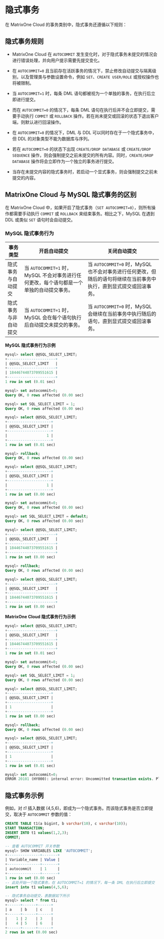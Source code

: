 # 隐式事务

在 MatrixOne Cloud 的事务类别中，隐式事务还遵循以下规则：

## 隐式事务规则

- MatrixOne Cloud 在 `AUTOCOMMIT` 发生变化时，对于隐式事务未提交的情况会进行错误处理，并向用户提示需要先提交变化。

- 在 `AUTOCOMMIT=0` 且当前存在活跃事务的情况下，禁止修改自动提交与隔离级别，以及管理类与参数设置命令，例如 `SET`、`CREATE USER/ROLE` 或授权操作也将被限制。

- 当 `AUTOCOMMIT=1` 时，每条 DML 语句都被视为一个单独的事务，在执行后立即进行提交。

- 而在 `AUTOCOMMIT=0` 的情况下，每条 DML 语句在执行后并不会立即提交，需要手动执行 `COMMIT` 或 `ROLLBACK` 操作。若在尚未提交或回滚的状态下退出客户端，则默认进行回滚操作。

- 在 `AUTOCOMMIT=0` 的情况下，DML 与 DDL 可以同时存在于一个隐式事务中，但 DDL 的对象类型不能为数据库与序列。

- 若在 `AUTOCOMMIT=0` 的状态下出现 `CREATE/DROP DATABASE` 或 `CREATE/DROP SEQUENCE` 操作，则会强制提交之前未提交的所有内容。同时，`CREATE/DROP DATABASE` 操作将会立即作为一个独立的事务进行提交。

- 当存在未提交内容的隐式事务时，若启动一个显式事务，则会强制提交之前未提交的内容。

## MatrixOne Cloud 与 MySQL 隐式事务的区别

在 MatrixOne Cloud 中，如果开启了隐式事务（`SET AUTOCOMMIT=0`），则所有操作都需要手动执行 `COMMIT` 或 `ROLLBACK` 来结束事务。相比之下，MySQL 在遇到 DDL 或类似 `SET` 语句时会自动提交。

### MySQL 隐式事务行为

|事务类型 | 开启自动提交 | 关闭自动提交|
|---|---|---|
|隐式事务与自动提交 | 当 `AUTOCOMMIT=1` 时，MySQL 不会对事务进行任何更改，每个语句都是一个单独的自动提交事务。|当 `AUTOCOMMIT=0` 时，MySQL 也不会对事务进行任何更改，但随后的语句将继续在当前事务中执行，直到显式提交或回滚事务。|
|隐式事务与非自动提交 | 当 `AUTOCOMMIT=1` 时，MySQL 会在每个语句执行后自动提交未提交的事务。 | 当 `AUTOCOMMIT=0` 时，MySQL 会继续在当前事务中执行随后的语句，直到显式提交或回滚事务。 |

**MySQL 隐式事务行为示例**

```sql
mysql> select @@SQL_SELECT_LIMIT;
+----------------------+
| @@SQL_SELECT_LIMIT   |
+----------------------+
| 18446744073709551615 |
+----------------------+
1 row in set (0.01 sec)

mysql> set autocommit=0;
Query OK, 0 rows affected (0.00 sec)

mysql> set SQL_SELECT_LIMIT = 1;
Query OK, 0 rows affected (0.00 sec)

mysql> select @@SQL_SELECT_LIMIT;
+--------------------+
| @@SQL_SELECT_LIMIT |
+--------------------+
|                  1 |
+--------------------+
1 row in set (0.01 sec)

mysql> rollback;
Query OK, 0 rows affected (0.00 sec)

mysql> select @@SQL_SELECT_LIMIT;
+--------------------+
| @@SQL_SELECT_LIMIT |
+--------------------+
|                  1 |
+--------------------+
1 row in set (0.00 sec)

mysql> set autocommit=0;
Query OK, 0 rows affected (0.00 sec)

mysql> set SQL_SELECT_LIMIT = default;
Query OK, 0 rows affected (0.00 sec)

mysql> select @@SQL_SELECT_LIMIT;
+----------------------+
| @@SQL_SELECT_LIMIT   |
+----------------------+
| 18446744073709551615 |
+----------------------+
1 row in set (0.00 sec)

mysql> rollback;
Query OK, 0 rows affected (0.00 sec)

mysql> select @@SQL_SELECT_LIMIT;
+----------------------+
| @@SQL_SELECT_LIMIT   |
+----------------------+
| 18446744073709551615 |
+----------------------+
1 row in set (0.00 sec)
```

**MatrixOne Cloud 隐式事务行为示例**

```sql
mysql> select @@SQL_SELECT_LIMIT;
+----------------------+
| @@SQL_SELECT_LIMIT   |
+----------------------+
| 18446744073709551615 |
+----------------------+
1 row in set (0.01 sec)

mysql> set autocommit=0;
Query OK, 0 rows affected (0.00 sec)

mysql> set SQL_SELECT_LIMIT = 1;
Query OK, 0 rows affected (0.00 sec)

mysql> select @@SQL_SELECT_LIMIT;
+--------------------+
| @@SQL_SELECT_LIMIT |
+--------------------+
| 1                  |
+--------------------+
1 row in set (0.00 sec)

mysql> rollback;
Query OK, 0 rows affected (0.00 sec)

mysql> select @@SQL_SELECT_LIMIT;
+--------------------+
| @@SQL_SELECT_LIMIT |
+--------------------+
| 1                  |
+--------------------+
1 row in set (0.01 sec)

mysql> set autocommit=0;
ERROR 20101 (HY000): internal error: Uncommitted transaction exists. Please commit or rollback first.
```

## 隐式事务示例

例如，对 *t1* 插入数据 (4,5,6)，即成为一个隐式事务。而该隐式事务是否立即提交，取决于 `AUTOCOMMIT` 参数的值：

```sql
CREATE TABLE t1(a bigint, b varchar(10), c varchar(10));
START TRANSACTION;
INSERT INTO t1 values(1,2,3);
COMMIT;

-- 查看 AUTOCOMMIT 开关参数
mysql> SHOW VARIABLES LIKE 'AUTOCOMMIT';
+---------------+-------+
| Variable_name | Value |
+---------------+-------+
| autocommit    | 1     |
+---------------+-------+
1 row in set (0.00 sec)
-- 此处开始一个隐式事务，在 AUTOCOMMIT=1 的情况下，每一条 DML 在执行后立即提交
insert into t1 values(4,5,6);

-- 隐式事务自动提交，表数据如下所示
mysql> select * from t1;
+------+------+------+
| a    | b    | c    |
+------+------+------+
|    1 | 2    | 3    |
|    4 | 5    | 6    |
+------+------+------+
2 rows in set (0.00 sec)
```
